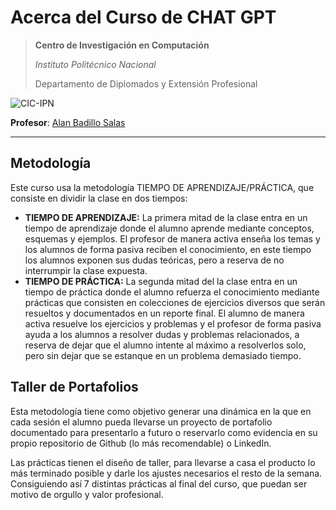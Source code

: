 # Acerca del Curso de CHAT GPT

> **Centro de Investigación en Computación**
>
> *Instituto Politécnico Nacional*
>
> Departamento de Diplomados y Extensión Profesional
>

![CIC-IPN](https://www.cic.ipn.mx/images/logos/logositiocicletras.png)

**Profesor**: [Alan Badillo Salas](alan@nomadacode.com)

---

## Metodología

Este curso usa la metodología TIEMPO DE APRENDIZAJE/PRÁCTICA, que consiste en dividir la clase en dos tiempos:

* **TIEMPO DE APRENDIZAJE:** La primera mitad de la clase entra en un tiempo de aprendizaje donde el alumno aprende mediante conceptos, esquemas y ejemplos. El profesor de manera activa enseña los temas y los alumnos de forma pasiva reciben el conocimiento, en este tiempo los alumnos exponen sus dudas teóricas, pero a reserva de no interrumpir la clase expuesta.
* **TIEMPO DE PRÁCTICA:** La segunda mitad del la clase entra en un tiempo de práctica donde el alumno refuerza el conocimiento mediante prácticas que consisten en colecciones de ejercicios diversos que serán resueltos y documentados en un reporte final. El alumno de manera activa resuelve los ejercicios y problemas y el profesor de forma pasiva ayuda a los alumnos a resolver dudas y problemas relacionados, a reserva de dejar que el alumno intente al máximo a resolverlos solo, pero sin dejar que se estanque en un problema demasiado tiempo.

## Taller de Portafolios

Esta metodología tiene como objetivo generar una dinámica en la que en cada sesión el alumno pueda llevarse un proyecto de portafolio documentado para presentarlo a futuro o reservarlo como evidencia en su propio repositorio de Github (lo más recomendable) o LinkedIn.

Las prácticas tienen el diseño de taller, para llevarse a casa el producto lo más terminado posible y darle los ajustes necesarios el resto de la semana. Consiguiendo así 7 distintas prácticas al final del curso, que puedan ser motivo de orgullo y valor profesional.
